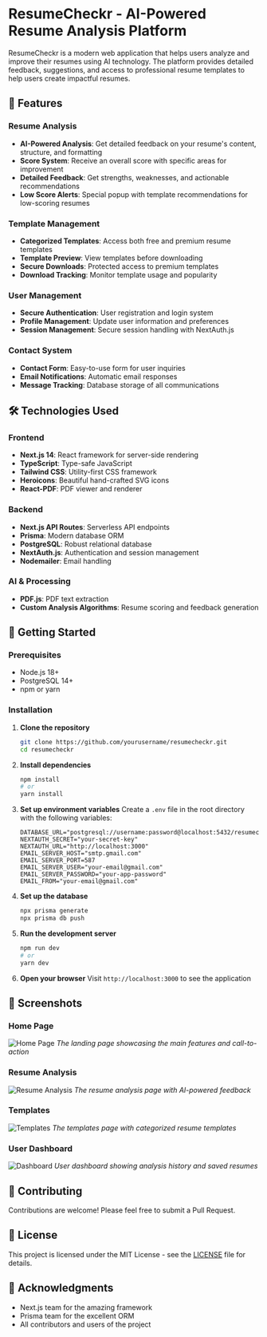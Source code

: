 # ResumeCheckr - AI-Powered Resume Analysis Platform

ResumeCheckr is a modern web application that helps users analyze and improve their resumes using AI technology. The platform provides detailed feedback, suggestions, and access to professional resume templates to help users create impactful resumes.

## 🚀 Features

### Resume Analysis
- **AI-Powered Analysis**: Get detailed feedback on your resume's content, structure, and formatting
- **Score System**: Receive an overall score with specific areas for improvement
- **Detailed Feedback**: Get strengths, weaknesses, and actionable recommendations
- **Low Score Alerts**: Special popup with template recommendations for low-scoring resumes

### Template Management
- **Categorized Templates**: Access both free and premium resume templates
- **Template Preview**: View templates before downloading
- **Secure Downloads**: Protected access to premium templates
- **Download Tracking**: Monitor template usage and popularity

### User Management
- **Secure Authentication**: User registration and login system
- **Profile Management**: Update user information and preferences
- **Session Management**: Secure session handling with NextAuth.js

### Contact System
- **Contact Form**: Easy-to-use form for user inquiries
- **Email Notifications**: Automatic email responses
- **Message Tracking**: Database storage of all communications

## 🛠️ Technologies Used

### Frontend
- **Next.js 14**: React framework for server-side rendering
- **TypeScript**: Type-safe JavaScript
- **Tailwind CSS**: Utility-first CSS framework
- **Heroicons**: Beautiful hand-crafted SVG icons
- **React-PDF**: PDF viewer and renderer

### Backend
- **Next.js API Routes**: Serverless API endpoints
- **Prisma**: Modern database ORM
- **PostgreSQL**: Robust relational database
- **NextAuth.js**: Authentication and session management
- **Nodemailer**: Email handling

### AI & Processing
- **PDF.js**: PDF text extraction
- **Custom Analysis Algorithms**: Resume scoring and feedback generation

## 🚀 Getting Started

### Prerequisites
- Node.js 18+ 
- PostgreSQL 14+
- npm or yarn

### Installation

1. **Clone the repository**
   ```bash
   git clone https://github.com/yourusername/resumecheckr.git
   cd resumecheckr
   ```

2. **Install dependencies**
   ```bash
   npm install
   # or
   yarn install
   ```

3. **Set up environment variables**
   Create a `.env` file in the root directory with the following variables:
   ```env
   DATABASE_URL="postgresql://username:password@localhost:5432/resumecheckr"
   NEXTAUTH_SECRET="your-secret-key"
   NEXTAUTH_URL="http://localhost:3000"
   EMAIL_SERVER_HOST="smtp.gmail.com"
   EMAIL_SERVER_PORT=587
   EMAIL_SERVER_USER="your-email@gmail.com"
   EMAIL_SERVER_PASSWORD="your-app-password"
   EMAIL_FROM="your-email@gmail.com"
   ```

4. **Set up the database**
   ```bash
   npx prisma generate
   npx prisma db push
   ```

5. **Run the development server**
   ```bash
   npm run dev
   # or
   yarn dev
   ```

6. **Open your browser**
   Visit `http://localhost:3000` to see the application

## 📸 Screenshots

### Home Page
![Home Page](public/screenshots/home.png)
*The landing page showcasing the main features and call-to-action*

### Resume Analysis
![Resume Analysis](public/screenshots/analysis.png)
*The resume analysis page with AI-powered feedback*

### Templates
![Templates](public/screenshots/templates.png)
*The templates page with categorized resume templates*

### User Dashboard
![Dashboard](public/screenshots/dashboard.png)
*User dashboard showing analysis history and saved resumes*

## 🤝 Contributing

Contributions are welcome! Please feel free to submit a Pull Request.

## 📝 License

This project is licensed under the MIT License - see the [LICENSE](LICENSE) file for details.

## 🙏 Acknowledgments

- Next.js team for the amazing framework
- Prisma team for the excellent ORM
- All contributors and users of the project

